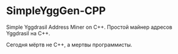 # SimpleYggGen-CPP

Simple Yggdrasil Address Miner on C++. Простой майнер адресов Yggdrasil на C++. 

Сегодня мёртв не C++, а мертвы программисты.
